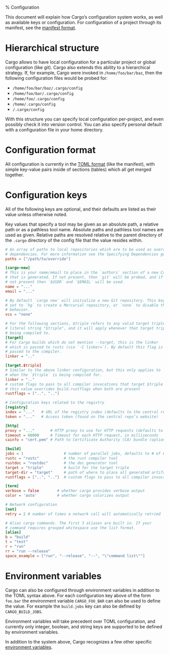 % Configuration

This document will explain how Cargo’s configuration system works, as well as
available keys or configuration.  For configuration of a project through its
manifest, see the [manifest format](manifest.html).

# Hierarchical structure

Cargo allows to have local configuration for a particular project or global
configuration (like git). Cargo also extends this ability to a hierarchical
strategy. If, for example, Cargo were invoked in `/home/foo/bar/baz`, then the
following configuration files would be probed for:

* `/home/foo/bar/baz/.cargo/config`
* `/home/foo/bar/.cargo/config`
* `/home/foo/.cargo/config`
* `/home/.cargo/config`
* `/.cargo/config`

With this structure you can specify local configuration per-project, and even
possibly check it into version control. You can also specify personal default
with a configuration file in your home directory.

# Configuration format

All configuration is currently in the [TOML format][toml] (like the manifest),
with simple key-value pairs inside of sections (tables) which all get merged
together.

[toml]: https://github.com/toml-lang/toml

# Configuration keys

All of the following keys are optional, and their defaults are listed as their
value unless otherwise noted.

Key values that specify a tool may be given as an absolute path, a relative path
or as a pathless tool name. Absolute paths and pathless tool names are used as
given. Relative paths are resolved relative to the parent directory of the
`.cargo` directory of the config file that the value resides within.

```toml
# An array of paths to local repositories which are to be used as overrides for
# dependencies. For more information see the Specifying Dependencies guide.
paths = ["/path/to/override"]

[cargo-new]
# This is your name/email to place in the `authors` section of a new Cargo.toml
# that is generated. If not present, then `git` will be probed, and if that is
# not present then `$USER` and `$EMAIL` will be used.
name = "..."
email = "..."

# By default `cargo new` will initialize a new Git repository. This key can be
# set to `hg` to create a Mercurial repository, or `none` to disable this
# behavior.
vcs = "none"

# For the following sections, $triple refers to any valid target triple, not the
# literal string "$triple", and it will apply whenever that target triple is
# being compiled to.
[target]
# For Cargo builds which do not mention --target, this is the linker
# which is passed to rustc (via `-C linker=`). By default this flag is not
# passed to the compiler.
linker = ".."

[target.$triple]
# Similar to the above linker configuration, but this only applies to
# when the `$triple` is being compiled for.
linker = ".."
# custom flags to pass to all compiler invocations that target $triple
# this value overrides build.rustflags when both are present
rustflags = ["..", ".."]

# Configuration keys related to the registry
[registry]
index = "..."   # URL of the registry index (defaults to the central repository)
token = "..."   # Access token (found on the central repo’s website)

[http]
proxy = "..."       # HTTP proxy to use for HTTP requests (defaults to none)
timeout = 60000     # Timeout for each HTTP request, in milliseconds
cainfo = "cert.pem" # Path to Certificate Authority (CA) bundle (optional)

[build]
jobs = 1                  # number of parallel jobs, defaults to # of CPUs
rustc = "rustc"           # the rust compiler tool
rustdoc = "rustdoc"       # the doc generator tool
target = "triple"         # build for the target triple
target-dir = "target"     # path of where to place all generated artifacts
rustflags = ["..", ".."]  # custom flags to pass to all compiler invocations

[term]
verbose = false        # whether cargo provides verbose output
color = 'auto'         # whether cargo colorizes output

# Network configuration
[net]
retry = 2 # number of times a network call will automatically retried

# Alias cargo commands. The first 3 aliases are built in. If your
# command requires grouped whitespace use the list format.
[alias]
b = "build"
t = "test"
r = "run"
rr = "run --release"
space_example = ["run", "--release", "--", "\"command list\""]
```

# Environment variables

Cargo can also be configured through environment variables in addition to the
TOML syntax above. For each configuration key above of the form `foo.bar` the
environment variable `CARGO_FOO_BAR` can also be used to define the value. For
example the `build.jobs` key can also be defined by `CARGO_BUILD_JOBS`.

Environment variables will take precedent over TOML configuration, and currently
only integer, boolean, and string keys are supported to be defined by
environment variables.

In addition to the system above, Cargo recognizes a few other specific
[environment variables][env].

[env]: environment-variables.html
